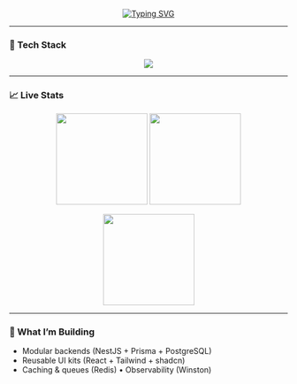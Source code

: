 
<p align="center">
  <a href="https://git.io/typing-svg">
    <img src="https://readme-typing-svg.demolab.com?font=Fira+Code&weight=600&size=28&duration=2500&pause=800&center=true&vCenter=true&width=900&lines=Salom%2C+men+Ozodbek-cloud!;Full+Stack+Developer;NestJS+%7C+React+%7C+Postgres+%7C+Docker;Clean+Code+%26+Scalable+Systems" alt="Typing SVG" />
  </a>
</p>



---

### 🚀 Tech Stack
<p align="center">
  <img src="https://skillicons.dev/icons?i=ts,js,nodejs,nest,react,nextjs,redux,html,css,tailwind,postgres,mongodb,prisma,redis,docker,git,linux,materialui&perline=9" />
</p>


---

### 📈 Live Stats
<p align="center">
  <img src="https://github-readme-stats.vercel.app/api?username=Ozodbek-cloud&show_icons=true&theme=tokyonight" height="165" />
  <img src="https://github-readme-streak-stats.herokuapp.com/?user=Ozodbek-cloud&theme=tokyonight" height="165" />
</p>
<p align="center">
  <img src="https://github-readme-stats.vercel.app/api/top-langs/?username=Ozodbek-cloud&layout=compact&theme=tokyonight" height="165" />
</p>

---

### 🧠 What I’m Building
- Modular backends (NestJS + Prisma + PostgreSQL)  
- Reusable UI kits (React + Tailwind + shadcn)  
- Caching & queues (Redis) • Observability (Winston)
